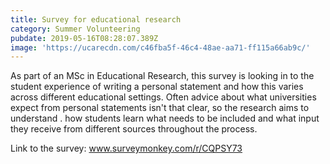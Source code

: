 ```yaml
---
title: Survey for educational research
category: Summer Volunteering
pubdate: 2019-05-16T08:28:07.389Z
image: 'https://ucarecdn.com/c46fba5f-46c4-48ae-aa71-ff115a66ab9c/'
---
```

As part of an MSc in Educational Research, this survey is looking in to the student experience of writing a personal statement and how this varies across different educational settings. Often advice about what universities expect from personal statements isn't that clear, so the research aims to understand . how students learn what needs to be included and what input they receive from different sources throughout the process.

Link to the survey: www.surveymonkey.com/r/CQPSY73
